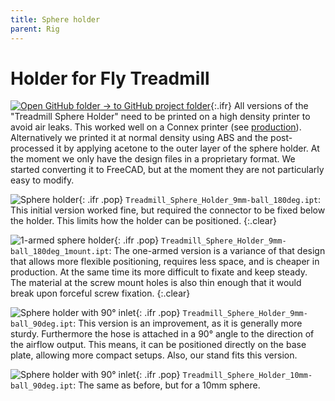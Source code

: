 ```yaml
---
title: Sphere holder
parent: Rig
---
```


# Holder for Fly Treadmill

[![Open GitHub folder]({{"/assets/img/GitHub-Mark-32px.png"|relative_url}}) → to GitHub project folder](https://github.com/reiserlab/Component-Design/tree/main/Rig/Treadmill_Sphere_Holder){:.ifr}
All versions of the "Treadmill Sphere Holder" need to be printed on a high density printer to avoid air leaks. This worked well on a Connex printer (see [production](/production)). Alternatively we printed it at normal density using ABS and the post-processed it by applying acetone to the outer layer of the sphere holder. At the moment we only have the design files in a proprietary format. We started converting it to FreeCAD, but at the moment they are not particularly easy to modify.

![Sphere holder]({{"/assets/img/Rig/Treadmill_Sphere_Holder/Treadmill_Sphere_Holder_9mm-ball_180deg.png"|relative_url}}){: .ifr .pop}
`Treadmill_Sphere_Holder_9mm-ball_180deg.ipt`: This initial version worked fine, but required the connector to be fixed below the holder. This limits how the holder can be positioned.
{:.clear}

![1-armed sphere holder]({{"/assets/img/Rig/Treadmill_Sphere_Holder/Treadmill_Sphere_Holder_9mm-ball_180deg_1mount.png"|relative_url}}){: .ifr .pop}
`Treadmill_Sphere_Holder_9mm-ball_180deg_1mount.ipt`: The one-armed version is a variance of that design that allows more flexible positioning, requires less space, and is cheaper in production. At the same time its more difficult to fixate and keep steady. The material at the screw mount holes is also thin enough that it would break upon forceful screw fixation.
{:.clear}

![Sphere holder with 90° inlet]({{"/assets/img/Rig/Treadmill_Sphere_Holder/Treadmill_Sphere_Holder_9mm-ball_90deg.png"|relative_url}}){: .ifr .pop}
`Treadmill_Sphere_Holder_9mm-ball_90deg.ipt`: This version is an improvement, as it is generally more sturdy. Furthermore the hose is attached in a 90° angle to the direction of the airflow output. This means, it can be positioned directly on the base plate, allowing more compact setups. Also, our stand fits this version.

![Sphere holder with 90° inlet]({{"/assets/img/Rig/Treadmill_Sphere_Holder/Treadmill_Sphere_Holder_10mm-ball_90deg.png"|relative_url}}){: .ifr .pop}
`Treadmill_Sphere_Holder_10mm-ball_90deg.ipt`: The same as before, but for a 10mm sphere.